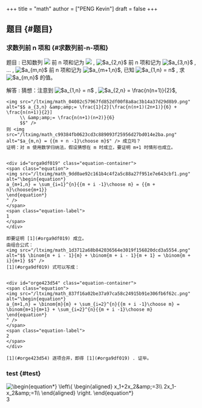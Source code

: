 +++
title = "math"
author = ["PENG Kevin"]
draft = false
+++

## 题目 {#题目}


### 求数列前 n 项和 {#求数列前-n-项和}

题目
: 已知数列 ![](/ltximg/math_ef78d028f6800bad12f521d6046bda2e3f32ec47.png) 前 n 项和记为 ![](/ltximg/math_f8176194a2073ee83a4f4e423ae74a96382229e1.png) , <img src="/ltximg/math_f8176194a2073ee83a4f4e423ae74a96382229e1.png" alt="$a_{2,n}$" /> 前 n 项和记为 <img src="/ltximg/math_9297cfc407c22b9967c9368d11d106b55992bac2.png" alt="$a_{3,n}$" />
    , ... , <img src="/ltximg/math_7c277624c6170a6aaa9c2b273c8dd2a087fd473c.png" alt="$a_{m,n}$" /> 前 n 项和记为 <img src="/ltximg/math_573f6a4cdeb2511908925504c846ca0eb151c285.png" alt="$a_{m+1,n}$" />, 已知 <img src="/ltximg/math_ff7b55afdf5af0adf315e32c357e354c84dc2128.png" alt="$a_{1,n} = n$" /> , 求
    <img src="/ltximg/math_7c277624c6170a6aaa9c2b273c8dd2a087fd473c.png" alt="$a_{m,n}$" /> 的值。

解答
: 猜想：注意到  <img src="/ltximg/math_ff7b55afdf5af0adf315e32c357e354c84dc2128.png" alt="$a_{1,n} = n$" /> , <img src="/ltximg/math_a723f21a0802c97bbe76785726184dc53fd2a917.png" alt="$a_{2,n} = \frac{n(n+1)}{2}$" />,

    <img src="/ltximg/math_04082c57967fd852df00f8a8ac3b14a37d29d8b9.png" alt="$$ a_{3,n} &amp;amp;= \frac{1}{2}[\frac{n(n+1)(2n+1)}{6} + \frac{n(n+1)}{2}]
         \\ &amp;amp;= \frac{n(n+1)(n+2)}{6}
         $$" />
    则 <img src="/ltximg/math_c99384fb0623cd3c889093f25956d27bd014e2ba.png" alt="$a_{m,n} = {{m + n -1}\choose m}$" /> 成立吗？
    证明：对 m 使用数学归纳法，假设猜想在 m 时成立，要证明 m+1 时情形也成立。


    <div id="orga9df019" class="equation-container">
    <span class="equation">
    <img src="/ltximg/math_9dd0ae92c161b4c4f2a5c88a27f951e7e643cbf1.png" alt="\begin{equation*}
    a_{m+1,n} = \sum_{i=1}^{n}{{m + i -1}\choose m} = {{m + n}\choose{m+1}}
    \end{equation*}
    " />
    </span>
    <span class="equation-label">
    1
    </span>
    </div>

    即要证明 [1](#orga9df019) 成立。
    由组合公式：
    <img src="/ltximg/math_1d3712a68b842036564e3019f156820dcd3a5554.png" alt="$$ \binom{m + i - 1}{m} + \binom{m + i - 1}{m + 1} = \binom{m + i}{m+1} $$" />
    [1](#orga9df019) 式可以写成：


    <div id="orge423d54" class="equation-container">
    <span class="equation">
    <img src="/ltximg/math_837f16a02be37a97ca58c24915b91e306fb6f62c.png" alt="\begin{equation*}
    a_{m+1,n} = \binom{m}{m} + \sum_{i=2}^{n}{{m + i -1}\choose m} = \binom{m+1}{m+1} + \sum_{i=2}^{n}{{m + i -1}\choose m}
    \end{equation*}
    " />
    </span>
    <span class="equation-label">
    2
    </span>
    </div>

    [1](#orge423d54) 逐项合并，即得 [1](#orga9df019) . 证毕。


### test {#test}


<div class="equation-container">
<span class="equation">
<img src="/ltximg/math_94196409e949a6a73fb055ecc7755eead9f17f7f.png" alt="   \begin{equation*}
\left\{
\begin{aligned}
x_1+2x_2&amp;amp;=3\\
2x_1-x_2&amp;amp;=1\\
\end{aligned}
\right.
   \end{equation*}
" />
</span>
<span class="equation-label">
3
</span>
</div>
